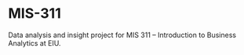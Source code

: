 # MIS-311
Data analysis and insight project for MIS 311 – Introduction to Business Analytics at EIU.
